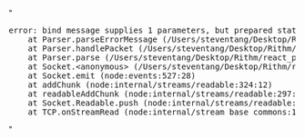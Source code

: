 "<!DOCTYPE html>
<html lang="en">
<head>
<meta charset="utf-8">
<title>Error</title>
</head>
<body>
<pre>error: bind message supplies 1 parameters, but prepared statement &quot;&quot; requires 0<br> &nbsp; &nbsp;at Parser.parseErrorMessage (/Users/steventang/Desktop/Rithm/react_pixly/pixly-backend-express/node_modules/pg-protocol/dist/parser.js:287:98)<br> &nbsp; &nbsp;at Parser.handlePacket (/Users/steventang/Desktop/Rithm/react_pixly/pixly-backend-express/node_modules/pg-protocol/dist/parser.js:126:29)<br> &nbsp; &nbsp;at Parser.parse (/Users/steventang/Desktop/Rithm/react_pixly/pixly-backend-express/node_modules/pg-protocol/dist/parser.js:39:38)<br> &nbsp; &nbsp;at Socket.&lt;anonymous&gt; (/Users/steventang/Desktop/Rithm/react_pixly/pixly-backend-express/node_modules/pg-protocol/dist/index.js:11:42)<br> &nbsp; &nbsp;at Socket.emit (node:events:527:28)<br> &nbsp; &nbsp;at addChunk (node:internal/streams/readable:324:12)<br> &nbsp; &nbsp;at readableAddChunk (node:internal/streams/readable:297:9)<br> &nbsp; &nbsp;at Socket.Readable.push (node:internal/streams/readable:234:10)<br> &nbsp; &nbsp;at TCP.onStreamRead (node:internal/stream_base_commons:190:23)</pre>
</body>
</html>
"